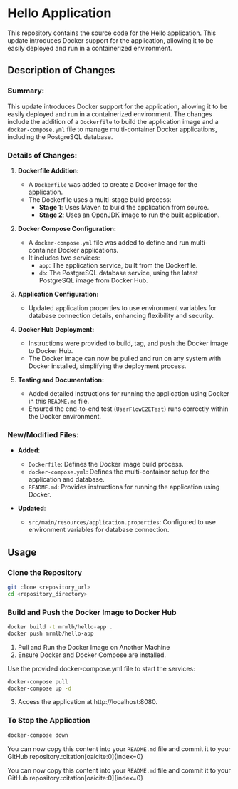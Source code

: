 # Hello Application

This repository contains the source code for the Hello application. 
This update introduces Docker support for the application, allowing it to be easily deployed and run in a containerized environment.

## Description of Changes

### Summary:
This update introduces Docker support for the application, allowing it to be easily deployed and run in a containerized environment. 
The changes include the addition of a `Dockerfile` to build the application image and a `docker-compose.yml` file to manage multi-container Docker applications, including the PostgreSQL database.

### Details of Changes:

1. **Dockerfile Addition:**
    - A `Dockerfile` was added to create a Docker image for the application.
    - The Dockerfile uses a multi-stage build process:
        - **Stage 1**: Uses Maven to build the application from source.
        - **Stage 2**: Uses an OpenJDK image to run the built application.

2. **Docker Compose Configuration:**
    - A `docker-compose.yml` file was added to define and run multi-container Docker applications.
    - It includes two services:
        - `app`: The application service, built from the Dockerfile.
        - `db`: The PostgreSQL database service, using the latest PostgreSQL image from Docker Hub.

3. **Application Configuration:**
    - Updated application properties to use environment variables for database connection details, enhancing flexibility and security.

4. **Docker Hub Deployment:**
    - Instructions were provided to build, tag, and push the Docker image to Docker Hub.
    - The Docker image can now be pulled and run on any system with Docker installed, simplifying the deployment process.

5. **Testing and Documentation:**
    - Added detailed instructions for running the application using Docker in this `README.md` file.
    - Ensured the end-to-end test (`UserFlowE2ETest`) runs correctly within the Docker environment.

### New/Modified Files:

- **Added**:
    - `Dockerfile`: Defines the Docker image build process.
    - `docker-compose.yml`: Defines the multi-container setup for the application and database.
    - `README.md`: Provides instructions for running the application using Docker.

- **Updated**:
    - `src/main/resources/application.properties`: Configured to use environment variables for database connection.

## Usage

### Clone the Repository
```sh
git clone <repository_url>
cd <repository_directory>
```

### Build and Push the Docker Image to Docker Hub
```sh
docker build -t mrmlb/hello-app .
docker push mrmlb/hello-app
```

1.  Pull and Run the Docker Image on Another Machine
2.  Ensure Docker and Docker Compose are installed.

Use the provided docker-compose.yml file to start the services:

```sh
docker-compose pull
docker-compose up -d
```

3.  Access the application at http://localhost:8080.



### To Stop the Application

```sh
docker-compose down
```


You can now copy this content into your `README.md` file and commit it to your GitHub repository. &#8203;:citation[oaicite:0]{index=0}&#8203;

You can now copy this content into your `README.md` file and commit it to your GitHub repository. &#8203;:citation[oaicite:0]{index=0}&#8203;





